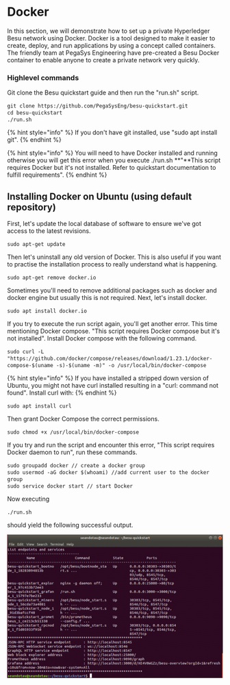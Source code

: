 # Docker

In this section, we will demonstrate how to set up a private Hyperledger Besu network using Docker. Docker is a tool designed to make it easier to create, deploy, and run applications by using a concept  called containers. The friendly team at PegaSys Engineering have pre-created a Besu Docker container to enable anyone to create a private network very quickly.

### Highlevel commands

Git clone the Besu quickstart guide and then run the "run.sh" script.

```text
git clone https://github.com/PegaSysEng/besu-quickstart.git
cd besu-quickstart
./run.sh
```

{% hint style="info" %}
If you don't have git installed, use "sudo apt install git".
{% endhint %}

{% hint style="info" %}
You will need to have Docker installed and running otherwise you will get this error when you execute ./run.sh **"**This script requires Docker but it's not installed. Refer to quickstart documentation to fulfill requirements".
{% endhint %}

## Installing Docker on Ubuntu \(using default repository\)

First, let's update the local database of software to ensure we've got access to the latest revisions.

```text
sudo apt-get update
```

Then let's uninstall any old version of Docker. This is also useful if you want to practise the installation process to really understand what is happening. 

```text
sudo apt-get remove docker.io
```

Sometimes you'll need to remove additional packages such as docker and docker engine but usually this is not required. Next, let's install docker.

```text
sudo apt install docker.io
```

If you try to execute the run script again, you'll get another error. This time mentioning Docker compose. "This script requires Docker compose but it's not installed". Install Docker compose with the following command. 

```text
sudo curl -L "https://github.com/docker/compose/releases/download/1.23.1/docker-compose-$(uname -s)-$(uname -m)" -o /usr/local/bin/docker-compose
```

{% hint style="info" %}
If you have installed a stripped down version of Ubuntu, you might not have curl installed resulting in a "curl: command not found". Install curl with:
{% endhint %}

```text
sudo apt install curl
```

Then grant Docker Compose the correct permissions.

```text
sudo chmod +x /usr/local/bin/docker-compose
```

If you try and run the script and encounter this error, "This script requires Docker daemon to run", run these commands.

```text
sudo groupadd docker // create a docker group
sudo usermod -aG docker $(whoami) //add current user to the docker group
sudo service docker start // start Docker
```

Now executing

```text
./run.sh
```

should yield the following successful output.

![](../.gitbook/assets/besu-quickstart.png)

